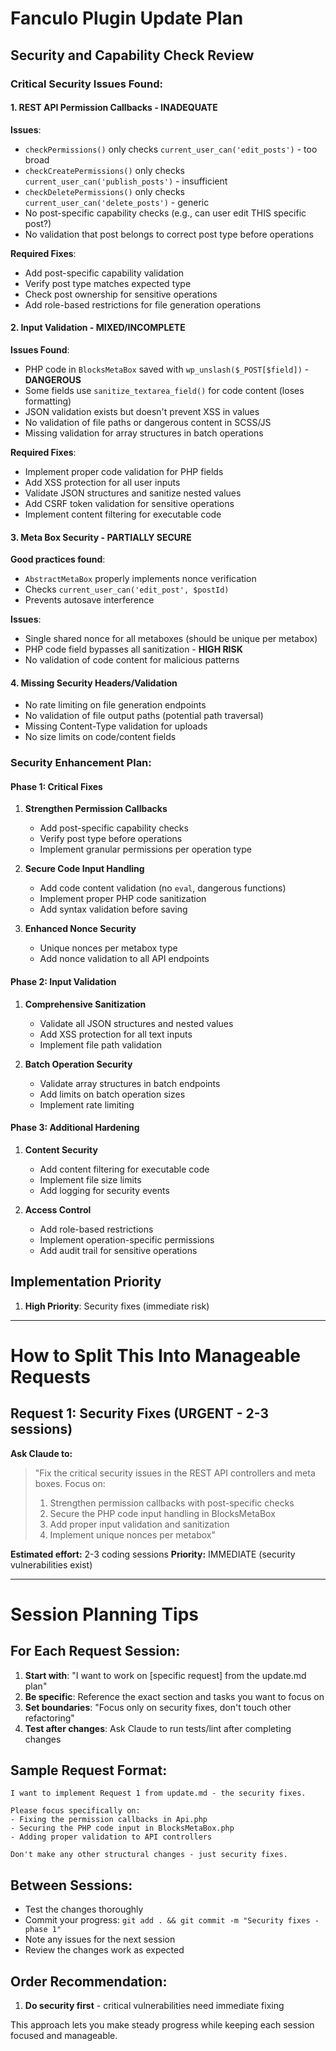 # Fanculo Plugin Update Plan


## Security and Capability Check Review

### Critical Security Issues Found:

#### 1. **REST API Permission Callbacks - INADEQUATE**
**Issues**:
- `checkPermissions()` only checks `current_user_can('edit_posts')` - too broad
- `checkCreatePermissions()` only checks `current_user_can('publish_posts')` - insufficient
- `checkDeletePermissions()` only checks `current_user_can('delete_posts')` - generic
- No post-specific capability checks (e.g., can user edit THIS specific post?)
- No validation that post belongs to correct post type before operations

**Required Fixes**:
- Add post-specific capability validation
- Verify post type matches expected type
- Check post ownership for sensitive operations
- Add role-based restrictions for file generation operations

#### 2. **Input Validation - MIXED/INCOMPLETE**
**Issues Found**:
- PHP code in `BlocksMetaBox` saved with `wp_unslash($_POST[$field])` - **DANGEROUS**
- Some fields use `sanitize_textarea_field()` for code content (loses formatting)
- JSON validation exists but doesn't prevent XSS in values
- No validation of file paths or dangerous content in SCSS/JS
- Missing validation for array structures in batch operations

**Required Fixes**:
- Implement proper code validation for PHP fields
- Add XSS protection for all user inputs
- Validate JSON structures and sanitize nested values
- Add CSRF token validation for sensitive operations
- Implement content filtering for executable code

#### 3. **Meta Box Security - PARTIALLY SECURE**
**Good practices found**:
- `AbstractMetaBox` properly implements nonce verification
- Checks `current_user_can('edit_post', $postId)`
- Prevents autosave interference

**Issues**:
- Single shared nonce for all metaboxes (should be unique per metabox)
- PHP code field bypasses all sanitization - **HIGH RISK**
- No validation of code content for malicious patterns

#### 4. **Missing Security Headers/Validation**
- No rate limiting on file generation endpoints
- No validation of file output paths (potential path traversal)
- Missing Content-Type validation for uploads
- No size limits on code/content fields

### Security Enhancement Plan:

#### **Phase 1: Critical Fixes**
1. **Strengthen Permission Callbacks**
   - Add post-specific capability checks
   - Verify post type before operations
   - Implement granular permissions per operation type

2. **Secure Code Input Handling**
   - Add code content validation (no `eval`, dangerous functions)
   - Implement proper PHP code sanitization
   - Add syntax validation before saving

3. **Enhanced Nonce Security**
   - Unique nonces per metabox type
   - Add nonce validation to all API endpoints

#### **Phase 2: Input Validation**
1. **Comprehensive Sanitization**
   - Validate all JSON structures and nested values
   - Add XSS protection for all text inputs
   - Implement file path validation

2. **Batch Operation Security**
   - Validate array structures in batch endpoints
   - Add limits on batch operation sizes
   - Implement rate limiting

#### **Phase 3: Additional Hardening**
1. **Content Security**
   - Add content filtering for executable code
   - Implement file size limits
   - Add logging for security events

2. **Access Control**
   - Add role-based restrictions
   - Implement operation-specific permissions
   - Add audit trail for sensitive operations

## Implementation Priority

1. **High Priority**: Security fixes (immediate risk)

---

# How to Split This Into Manageable Requests

## Request 1: Security Fixes (URGENT - 2-3 sessions)

**Ask Claude to:**
> "Fix the critical security issues in the REST API controllers and meta boxes. Focus on:
> 1. Strengthen permission callbacks with post-specific checks
> 2. Secure the PHP code input handling in BlocksMetaBox
> 3. Add proper input validation and sanitization
> 4. Implement unique nonces per metabox"

**Estimated effort:** 2-3 coding sessions
**Priority:** IMMEDIATE (security vulnerabilities exist)

---




# Session Planning Tips

## For Each Request Session:

1. **Start with**: "I want to work on [specific request] from the update.md plan"
2. **Be specific**: Reference the exact section and tasks you want to focus on
3. **Set boundaries**: "Focus only on security fixes, don't touch other refactoring"
4. **Test after changes**: Ask Claude to run tests/lint after completing changes

## Sample Request Format:

```
I want to implement Request 1 from update.md - the security fixes.

Please focus specifically on:
- Fixing the permission callbacks in Api.php
- Securing the PHP code input in BlocksMetaBox.php
- Adding proper validation to API controllers

Don't make any other structural changes - just security fixes.
```

## Between Sessions:

- Test the changes thoroughly
- Commit your progress: `git add . && git commit -m "Security fixes - phase 1"`
- Note any issues for the next session
- Review the changes work as expected

## Order Recommendation:

1. **Do security first** - critical vulnerabilities need immediate fixing

This approach lets you make steady progress while keeping each session focused and manageable.